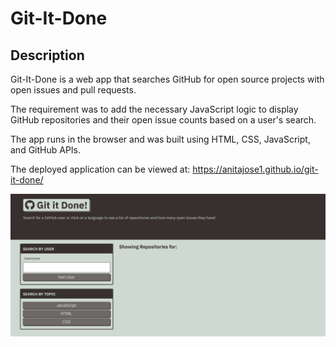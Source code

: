 # Git-It-Done

## Description

Git-It-Done is a web app that searches GitHub for open source projects with open issues and pull requests.

The requirement was to add the necessary JavaScript logic to display GitHub repositories and their open issue counts based on a user's search.

The app runs in the browser and was built using HTML, CSS, JavaScript, and GitHub APIs.

The deployed application can be viewed at: https://anitajose1.github.io/git-it-done/

![screenshot of deployed application](./assets/images/screenshot.jpg)